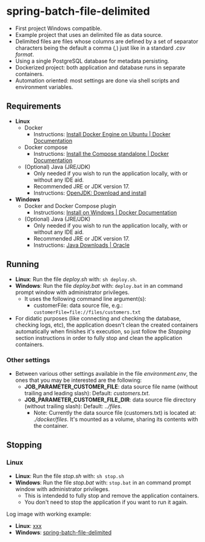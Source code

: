 # spring-batch-file-delimited
- First project Windows compatible.
- Example project that uses an delimited file as data source.
- Delimited files are files whose columns are defined by a set of separator characters being the default a comma (*,*) just like in a standard *.csv format*.
- Using a single PostgreSQL database for metadata persisting.
- Dockerized project: both application and database runs in separate containers.
- Automation oriented: most settings are done via shell scripts and environment variables.

## Requirements

- **Linux**
    - Docker
        - Instructions: [Install Docker Engine on Ubuntu | Docker Documentation](https://docs.docker.com/engine/install/ubuntu/)
    - Docker compose
        - Instructions: [Install the Compose standalone | Docker Documentation](https://docs.docker.com/compose/install/other/)
    - (Optional) Java (JRE/JDK)
        - Only needed if you wish to run the application locally, with or without any IDE aid.
        - Recommended JRE or JDK version 17.
        - Instructions: [OpenJDK: Download and install](https://openjdk.org/install/)
- **Windows**
    - Docker and Docker Compose plugin
        - Instructions: [Install on Windows | Docker Documentation](https://docs.docker.com/desktop/install/windows-install/)
    - (Optional) Java (JRE/JDK)
        - Only needed if you wish to run the application locally, with or without any IDE aid.
        - Recommended JRE or JDK version 17.
        - Instructions: [Java Downloads | Oracle](https://www.oracle.com/java/technologies/downloads/)

## Running

- **Linux**: Run the file *deploy.sh* with: `sh deploy.sh`.
- **Windows**: Run the file *deploy.bat* with: `deploy.bat` in an command prompt window with administrator privileges.
    - It uses the following command line argument(s):
        - customerFile: data source file, e.g.: `customerFile=file://files/customers.txt`
- For didatic purposes (like connecting and checking the database, checking logs, etc), the application doesn't clean the created containers automatically when finishes it's execution, so just follow the *Stopping* section instructions in order to fully stop and clean the application containers.

### Other settings
- Between various other settings available in the file *environment.env*, the ones that you may be interested are the following:
    - **JOB_PARAMETER_CUSTOMER_FILE**: data source file name (without trailing and leading slash): Default: *customers.txt*. 
    - **JOB_PARAMETER_CUSTOMER_FILE_DIR**: data source file directory (without trailing slash): Default: *../files*.
        - Note: Currently the data source file (customers.txt) is located at: *./docker/files*. It's mounted as a volume, sharing its contents with the container.

## Stopping

### Linux
- **Linux**: Run the file *stop.sh* with: `sh stop.sh`
- **Windows**: Run the file *stop.bat* with: `stop.bat` in an command prompt window with administrator privileges.
    - This is intendedd to fully stop and remove the application containers.
    - You don't need to stop the application if you want to run it again.

Log image with working example:
- **Linux**: [xxx](xxx)
- **Windows**: [spring-batch-file-delimited](https://i.imgur.com/4FhNSsf.png)
